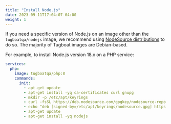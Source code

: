 ```yaml
---
title: "Install Node.js"
date: 2023-09-11T17:04:07-04:00
weight: 1
---
```


If you need a specific version of Node.js on an image other than the `tugboatqa/nodejs` image, we recommend using
[NodeSource distributions](https://github.com/nodesource/distributions) to do so. The majority of Tugboat images are
Debian-based.

For example, to install Node.js version 18.x on a PHP service:

```yaml
services:
  php:
    image: tugboatqa/php:8
    commands:
      init:
        - apt-get update
        - apt-get install -yq ca-certificates curl gnupg
        - mkdir -p /etc/apt/keyrings
        - curl -fsSL https://deb.nodesource.com/gpgkey/nodesource-repo.gpg.key | gpg --dearmor -o /etc/apt/keyrings/nodesource.gpg
        - echo "deb [signed-by=/etc/apt/keyrings/nodesource.gpg] https://deb.nodesource.com/node_18.x nodistro main" | tee /etc/apt/sources.list.d/nodesource.list
        - apt-get update
        - apt-get install -yq nodejs
```

